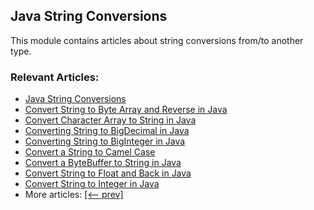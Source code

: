 ## Java String Conversions

This module contains articles about string conversions from/to another type.

### Relevant Articles:
- [Java String Conversions](https://www.baeldung.com/java-string-conversions)
- [Convert String to Byte Array and Reverse in Java](https://www.baeldung.com/java-string-to-byte-array)
- [Convert Character Array to String in Java](https://www.baeldung.com/java-char-array-to-string)
- [Converting String to BigDecimal in Java](https://www.baeldung.com/java-string-to-bigdecimal)
- [Converting String to BigInteger in Java](https://www.baeldung.com/java-string-to-biginteger)
- [Convert a String to Camel Case](https://www.baeldung.com/java-string-to-camel-case)
- [Convert a ByteBuffer to String in Java](https://www.baeldung.com/java-bytebuffer-to-string)
- [Convert String to Float and Back in Java](https://www.baeldung.com/java-string-to-float)
- [Convert String to Integer in Java](https://www.baeldung.com/java-convert-string-to-int-or-integer)
- More articles: [[<-- prev]](/core-java-string-conversions)
